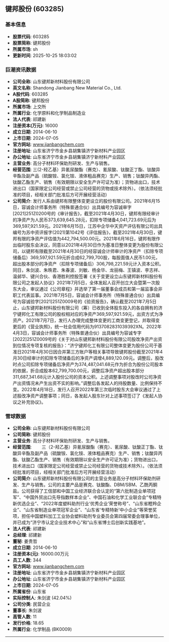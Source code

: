 ## 键邦股份 (603285)

### 基本信息

- **股票代码**: 603285
- **股票简称**: 键邦股份
- **所属市场**: sh
- **更新时间**: 2025-10-25 18:03:02

### 巨潮资讯数据

- **公司全称**: 山东键邦新材料股份有限公司
- **英文名称**: Shandong Jianbang New Material Co., Ltd.
- **A股代码**: 603285
- **A股简称**: 键邦股份
- **所属市场**: 上交所
- **所属行业**: 化学原料和化学制品制造业
- **法人代表**: 祁建新
- **注册资本(万元)**: 16000
- **成立日期**: 2014-06-10
- **上市日期**: 2024-07-05
- **官方网站**: www.jianbangchem.com
- **注册地址**: 山东省济宁市金乡县胡集镇济宁新材料产业园区
- **办公地址**: 山东省济宁市金乡县胡集镇济宁新材料产业园区
- **主营业务**: 高分子材料环保助剂研发、生产与销售。
- **经营范围**: 三(2-羟乙基）异氰尿酸酯（赛克）、氰尿酸、钛酸正丁酯、钛酸异辛酯及副产品（硫酸铵、氯化铵、液体粗品赛克）生产、销售；钛酸异丙酯、钛酸乙酯生产、销售（有效期限以安全生产许可证为准）；货物进出口，技术进出口（国家限定公司经营或禁止公司经营的货物或技术除外）。（依法须经批准的项目，经相关部门批准后方可开展经营活动）
- **公司简介**: 发行人系由键邦有限整体变更设立的股份有限公司。2021年6月15日，容诚会计师事务所（特殊普通合伙）出具编号为容诚审字[2021]251Z0200号的《审计报告》，截至2021年4月30日，键邦有限经审计的净资产为人民币373,639,645.28元，扣除专项储备4,041,723.69元后为369,597,921.59元。2021年6月15日，江苏中企华中天资产评估有限公司出具编号为苏中资评报字(2021)第1042号《评估报告》，截至2021年4月30日，键邦有限的净资产评估值为442,794,500.00元。2021年6月16日，键邦有限作出临时股东会决议，同意以2021年4月30日作为基准日整体变更为股份有限公司，以键邦有限截至2021年4月30日的经容诚会计师审计的净资产（扣除专项储备后）369,597,921.59元折合成62,799,700股，每股面值人民币1.00元，超出股本部分的净资产（扣除专项储备后）306,798,221.59元计入资本公积。同日，朱剑波、朱昳君、朱春波、刘敏、杨金华、龙丽梅、王镇波、李志祥、温邺华、键兴合伙、香港胜利控股签署《关于变更设立山东键邦新材料股份有限公司之发起人协议》2021年7月5日，全体发起人召开创立大会暨第一次股东大会，审议通过《公司章程》并选举了第一届董事会成员和第一届监事会非职工代表监事。2021年7月5日，容诚会计师事务所（特殊普通合伙）出具编号为容诚验字[2021]251Z0009号的《验资报告》，确认截至2021年7月5日止，山东键邦新材料股份有限公司（筹）已收到全体股东投入的各自拥有的济宁键邦化工有限公司的股权相对应的净资产369,597,921.59元，出资方式为净资产。2021年7月7日，发行人办理完成整体变更的工商变更登记，并取得变更后的《营业执照》，统一社会信用代码为9137082831039392XN。2022年4月3日，容诚会计师事务所（特殊普通合伙）出具编号为容诚专字[2022]251Z0009号的《关于对山东键邦新材料股份有限公司股改净资产出资到位情况专项复核的报告》：“济宁键邦化工有限公司整体变更为股份公司于基准日2021年4月30日因合并第三方账户等相关事项导致键邦股份截至2021年4月30日经审计的扣除专项储备后的净资产调增4,889,120.09元。调整后，股改时点公司扣除专项储备后净资产为374,487,041.68元作为折合为股份公司股本的依据，折合成股本62,799,700.00元，调整后净资产超出股本部分311,687,341.68元计入股份公司的资本公积。上述调整事项对股改时公司净资产出资情况未产生出资不实的影响。”调整后各发起人的持股数量、比例保持不变。2022年4月18日，发行人召开2022年第三次临时股东大会审议通过了上述股改净资产调整事项；同日，各发起人股东针对上述事项签订了《发起人协议之补充协议》。

### 雪球数据

- **公司全称**: 山东键邦新材料股份有限公司
- **公司简称**: 键邦股份
- **主营业务**: 高分子材料环保助剂研发、生产与销售。
- **经营范围**: 　　三（2-羟乙基）异氰尿酸酯（赛克）、氰尿酸、钛酸正丁酯、钛酸异辛酯及副产品（硫酸铵、氯化铵、液体粗品赛克）生产、销售；钛酸异丙酯、钛酸乙酯生产、销售（有效期限以安全生产许可证为准）；货物进出口，技术进出口（国家限定公司经营或禁止公司经营的货物或技术除外）。（依法须经批准的项目，经相关部门批准后方可开展经营活动）
- **公司简介**: 山东键邦新材料股份有限公司的主营业务是高分子材料环保助剂研发、生产与销售。公司的主要产品是赛克、钛酸酯、DBM/SBM、乙酰丙酮盐。公司获得了工信部和中国工业经济联合会认定的“第六批制造业单项冠军”、“中国外贸出口先导指数样本企业”、中国石油和化学工业联合会“专精特新优选企业”、“2022年度塑料助剂行业‘优秀企业’荣誉称号”、“山东省瞪羚企业”、“山东省制造业单项冠军企业”、“山东省‘专精特新’中小企业”等荣誉奖项，担任中国塑料加工工业协会塑料助剂专业委员会第四届常委会理事单位，并已成为“济宁市认定企业技术中心”和“山东省博士后创新实践基地”。
- **法人代表**: 祁建新
- **总经理**: 祁建新
- **董秘**: 姜贵哲
- **成立日期**: 2014-06-10
- **注册资本(元)**: 16000.00万元
- **员工人数**: 344
- **官方网站**: www.jianbangchem.com
- **注册地址**: 山东省济宁市金乡县胡集镇济宁新材料产业园区
- **办公地址**: 山东省济宁市金乡县胡集镇济宁新材料产业园区
- **上市日期**: 2024-07-05
- **所属省份**: 山东省
- **实际控制人**: 朱剑波 (42.04%)
- **公司分类**: 民营企业
- **董事长**: 朱剑波
- **高管人数**: 11
- **发行价格**: 18.65
- **所属行业**: 化学制品 (BK0009)

---